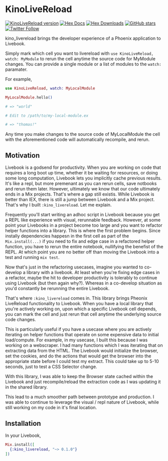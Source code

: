 # KinoLiveReload

[![KinoLiveReload version](https://img.shields.io/hexpm/v/kino_livereload.svg)](https://hex.pm/packages/kino_livereload)
[![Hex Docs](https://img.shields.io/badge/hex-docs-lightgreen.svg)](https://hexdocs.pm/kino_livereload/)
[![Hex Downloads](https://img.shields.io/hexpm/dt/kino_livereload)](https://hex.pm/packages/kino_livereload)
[![GitHub stars](https://img.shields.io/github/stars/thmsmlr/kino_livereload.svg)](https://github.com/thmsmlr/kino_livereload/stargazers)
[![Twitter Follow](https://img.shields.io/twitter/follow/thmsmlr?style=social)](https://twitter.com/thmsmlr)

<!-- Docs -->

kino_livereload brings the developer experience of a Phoenix application to Livebook.

Simply mark which cell you want to livereload with `use KinoLiveReload, watch: MyModule` to 
rerun the cell anytime the source code for MyModule changes. You can provide a single module or a 
list of modules to the `watch:` paramater.

For example,

```elixir
use KinoLiveReload, watch: MyLocalModule

MyLocalModule.hello()

# => "world"

# Edit to /path/to/my-local-module.ex

# => "thomas!"
```

Any time you make changes to the source code of MyLocalModule the cell with the aforementioned code will automatically recompile, and rerun.

<!-- Docs -->

## Motivation

Livebook is a godsend for productivity.
When you are working on code that requires a long boot up time, whether it be waiting for resources, or doing some long computation, Livebook lets you implicitly cache previous results.
It's like a repl, but more premenant as you can rerun cells, save notbooks and rerun them later.
However, ultimately we know that our code ultimately ends in a Mix projects.
That's where a gap still existis. 
While Livebook is better than IEX, there is still a jump between Livebook and a Mix project. 
That's why I built `:kino_livereload`.
Let me explain.

Frequently you'll start writing an adhoc script in Livebook because you get a REPL like experience with visual, rerunnable feedback.
However, at some point your Livebooks in a project become too large and you want to refactor helper functions into a library.
This is where the first problem begins.
Since instally dependencies happesn in the first cell as part of the `Mix.install(...)` if you need to fix and edge case in a refactored helper function, you have to rerun the entire notebook, nullifying the benefist of the REPL.
At which point you are no better off than moving the Livebook into a test and running `mix test`.

Now that's just in the refactoring usecases, imagine you wanted to co-develop a library with a livebook. 
At least when you're fixing edge cases in a refactor, maybe the hit to developer productivity is tolerably to continue using Livebook (but then again why?).
Whereas in a co-develop situation as you'd constantly be rerunning the entire Livebook.

That's where `:kino_livereload` comes in. 
This library brings Pheonix LiveReload functionality to Livebook.
When you have a local library that you're actively working on, upon which a specific Livebook cell depends, you can mark the cell and just rerun that cell anytime the underlying source code changes.

This is particularly useful if you have a usecase where you are actively iterating on helper functions that operate on some expensive data to initial load/compute.
For example, in my usecase, I built this because I was working on a webscraper.
I had many functions which I was iterating that on extracting data from the HTML.
The Livebook would initialize the browser, set the cookies, and do the actions that would get the browser into the appropriate state before I could test my extract.
This could take up to 5-10 seconds, just to test a CSS Selector change.

With this library, I was able to keep the Browser state cached within the Livebook and just recompile/reload the extraction code as I was updating it in the shared library.

This lead to a much smoother path between prototype and production.
I was able to continue to leverage the visual / repl nature of Livebook, while still working on my code in it's final location.

## Installation

In your Livebook,

```elixir
Mix.install([
  {:kino_livereload, "~> 0.1.0"}
])
```


